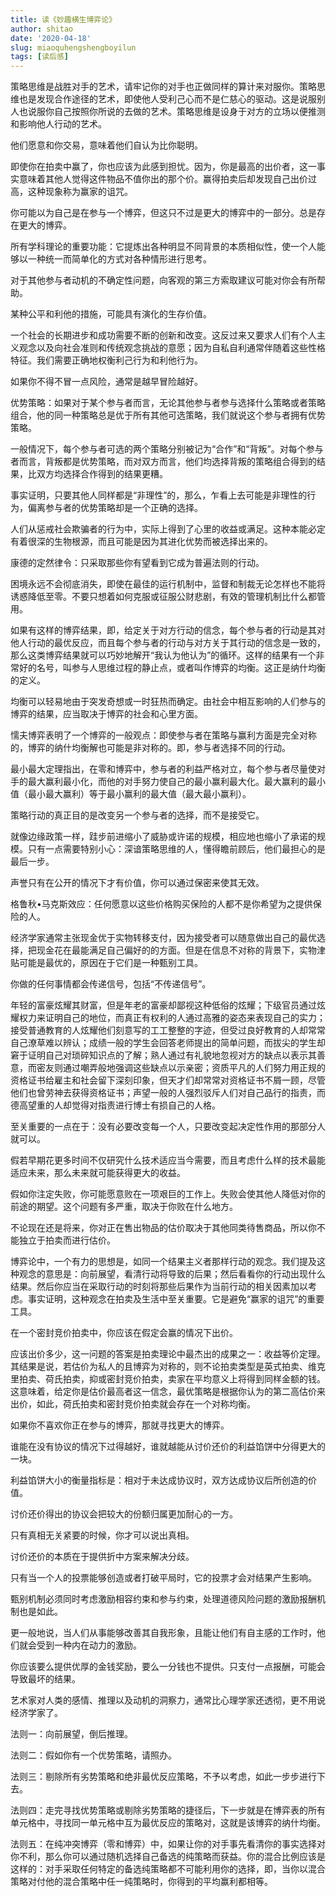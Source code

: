 ```yaml
---
title: 读《妙趣横生博弈论》
author: shitao
date: '2020-04-18'
slug: miaoquhengshengboyilun
tags: [读后感]
---
```


策略思维是战胜对手的艺术，请牢记你的对手也正做同样的算计来对服你。策略思维也是发现合作途径的艺术，即使他人受利己心而不是仁慈心的驱动。这是说服别人也说服你自己按照你所说的去做的艺术。策略思维是设身于对方的立场以便推测和影响他人行动的艺术。

他们愿意和你交易，意味着他们自认为比你聪明。

即使你在拍卖中赢了，你也应该为此感到担忧。因为，你是最高的出价者，这一事实意味着其他人觉得这件物品不值你出的那个价。赢得拍卖后却发现自己出价过高，这种现象称为赢家的诅咒。

你可能以为自己是在参与一个博弈，但这只不过是更大的博弈中的一部分。总是存在更大的博弈。

所有学科理论的重要功能：它提炼出各种明显不同背景的本质相似性，使一个人能够以一种统一而简单化的方式对各种情形进行思考。

对于其他参与者动机的不确定性问题，向客观的第三方索取建议可能对你会有所帮助。

某种公平和利他的措施，可能具有演化的生存价值。

一个社会的长期进步和成功需要不断的创新和改变。这反过来又要求人们有个人主义观念以及向社会准则和传统观念挑战的意愿；因为自私自利通常伴随着这些性格特征。我们需要正确地权衡利己行为和利他行为。

如果你不得不冒一点风险，通常是越早冒险越好。

优势策略：如果对于某个参与者而言，无论其他参与者参与选择什么策略或者策略组合，他的同一种策略总是优于所有其他可选策略，我们就说这个参与者拥有优势策略。

一般情况下，每个参与者可选的两个策略分别被记为“合作”和“背叛”。对每个参与者而言，背叛都是优势策略，而对双方而言，他们均选择背叛的策略组合得到的结果，比双方均选择合作得到的结果更糟。

事实证明，只要其他人同样都是“非理性”的，那么，乍看上去可能是非理性的行为，偏离参与者的优势策略却是一个正确的选择。

人们从惩戒社会欺骗者的行为中，实际上得到了心里的收益或满足。这种本能必定有着很深的生物根源，而且可能是因为其进化优势而被选择出来的。

康德的定然律令：只采取那些你有望看到它成为普遍法则的行动。

困境永远不会彻底消失，即使在最佳的运行机制中，监督和制裁无论怎样也不能将诱惑降低至零。不要只想着如何克服或征服公财悲剧，有效的管理机制比什么都管用。

如果有这样的博弈结果，即，给定关于对方行动的信念，每个参与者的行动是其对他人行动的最优反应，而且每个参与者的行动与对方关于其行动的信念是一致的，那么这类博弈结果就可以巧妙地解开“我认为他认为”的循环。这样的结果有一个非常好的名号，叫参与人思维过程的静止点，或者叫作博弈的均衡。这正是纳什均衡的定义。

均衡可以轻易地由于突发奇想或一时狂热而确定。由社会中相互影响的人们参与的博弈的结果，应当取决于博弈的社会和心里方面。

懦夫博弈表明了一个博弈的一般观点：即使参与者在策略与赢利方面是完全对称的，博弈的纳什均衡解也可能是非对称的。即，参与者选择不同的行动。

最小最大定理指出，在零和博弈中，参与者的利益严格对立，每个参与者尽量使对手的最大赢利最小化，而他的对手努力使自己的最小赢利最大化。最大赢利的最小值（最小最大赢利）等于最小赢利的最大值（最大最小赢利）。

策略行动的真正目的是改变另一个参与者的选择，而不是接受它。

就像边缘政策一样，跬步前进缩小了威胁或许诺的规模，相应地也缩小了承诺的规模。只有一点需要特别小心：深谙策略思维的人，懂得瞻前顾后，他们最担心的是最后一步。

声誉只有在公开的情况下才有价值，你可以通过保密来使其无效。

格鲁秋•马克斯效应：任何愿意以这些价格购买保险的人都不是你希望为之提供保险的人。

经济学家通常主张现金优于实物转移支付，因为接受者可以随意做出自己的最优选择，把现金花在最能满足自己偏好的的方面。但是在信息不对称的背景下，实物津贴可能是最优的，原因在于它们是一种甄别工具。

你做的任何事情都会传递信号，包括“不传递信号”。

年轻的富豪炫耀其财富，但是年老的富豪却鄙视这种低俗的炫耀；下级官员通过炫耀权力来证明自己的地位，而真正有权利的人通过高雅的姿态来表现自己的实力；接受普通教育的人炫耀他们刻意写的工工整整的字迹，但受过良好教育的人却常常自己潦草难以辨认；成绩一般的学生会回答老师提出的简单问题，而拔尖的学生却窘于证明自己对琐碎知识点的了解；熟人通过有礼貌地忽视对方的缺点以表示其善意，而密友则通过嘲弄般地强调这些缺点以示亲密；资质平凡的人们努力用正规的资格证书给雇主和社会留下深刻印象，但天才们却常常对资格证书不屑一顾，尽管他们也曾劳神去获得资格证书；声望一般的人强烈驳斥人们对自己品行的指责，而德高望重的人却觉得对指责进行博士有损自己的人格。

至关重要的一点在于：没有必要改变每一个人，只要改变起决定性作用的那部分人就可以。

假若早期花更多时间不仅研究什么技术适应当今需要，而且考虑什么样的技术最能适应未来，那么未来就可能获得更大的收益。

假如你注定失败，你可能愿意败在一项艰巨的工作上。失败会使其他人降低对你的前途的期望。这个问题有多严重，取决于你败在什么地方。

不论现在还是将来，你对正在售出物品的估价取决于其他同类待售商品，所以你不能独立于拍卖而进行估价。

博弈论中，一个有力的思想是，如同一个结果主义者那样行动的观念。我们提及这种观念的意思是：向前展望，看清行动将导致的后果；然后看看你的行动出现什么结果。然后你应当在采取行动的时刻将那些后果作为当前行动的相关因素加以考虑。事实证明，这种观念在拍卖及生活中至关重要。它是避免“赢家的诅咒”的重要工具。

在一个密封竞价拍卖中，你应该在假定会赢的情况下出价。

应该出价多少，这一问题的答案是拍卖理论中最杰出的成果之一：收益等价定理。其结果是说，若估价为私人的且博弈为对称的，则不论拍卖类型是英式拍卖、维克里拍卖、荷氏拍卖，抑或密封竞价拍卖，卖家在平均意义上将得到同样金额的钱。这意味着，给定你是估价最高者这一信念，最优策略是根据你认为的第二高估价来出价，如此，荷氏拍卖和密封竞价拍卖就会存在一个对称均衡。

如果你不喜欢你正在参与的博弈，那就寻找更大的博弈。

谁能在没有协议的情况下过得越好，谁就越能从讨价还价的利益馅饼中分得更大的一块。

利益馅饼大小的衡量指标是：相对于未达成协议时，双方达成协议后所创造的价值。

讨价还价得出的协议会把较大的份额归属更加耐心的一方。

只有真相无关紧要的时候，你才可以说出真相。

讨价还价的本质在于提供折中方案来解决分歧。

只有当一个人的投票能够创造或者打破平局时，它的投票才会对结果产生影响。

甄别机制必须同时考虑激励相容约束和参与约束，处理道德风险问题的激励报酬机制也是如此。

更一般地说，当人们从事能够改善其自我形象，且能让他们有自主感的工作时，他们就会受到一种内在动力的激励。

你应该要么提供优厚的金钱奖励，要么一分钱也不提供。只支付一点报酬，可能会导致最坏的结果。

艺术家对人类的感情、推理以及动机的洞察力，通常比心理学家还透彻，更不用说经济学家了。

法则一：向前展望，倒后推理。

法则二：假如你有一个优势策略，请照办。

法则三：剔除所有劣势策略和绝非最优反应策略，不予以考虑，如此一步步进行下去。

法则四：走完寻找优势策略或剔除劣势策略的捷径后，下一步就是在博弈表的所有单元格中，寻找同一单元格中互为最优反应的策略对，这就是该博弈的纳什均衡。

法则五：在纯冲突博弈（零和博弈）中，如果让你的对手事先看清你的事实选择对你不利，那么你可以通过随机选择自己备选的纯策略而获益。你的混合比例应该是这样的：对手采取任何特定的备选纯策略都不可能利用你的选择，即，当你以混合策略对付他的混合策略中任一纯策略时，你得到的平均赢利都相等。
